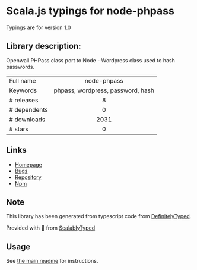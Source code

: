 
# Scala.js typings for node-phpass

Typings are for version 1.0

## Library description:
Openwall PHPass class port to Node - Wordpress class used to hash passwords.

|                    |                 |
| ------------------ | :-------------: |
| Full name          | node-phpass |
| Keywords           | phpass, wordpress, password, hash |
| # releases         | 8 |
| # dependents       | 0 |
| # downloads        | 2031 |
| # stars            | 0 |

## Links
- [Homepage](https://github.com/glauberportella/password-hash)
- [Bugs](https://github.com/glauberportella/password-hash/issues)
- [Repository](https://github.com/glauberportella/password-hash)
- [Npm](https://www.npmjs.com/package/node-phpass)
    


## Note
This library has been generated from typescript code from [DefinitelyTyped](https://definitelytyped.org).

Provided with :purple_heart: from [ScalablyTyped](https://github.com/oyvindberg/ScalablyTyped)

## Usage
See [the main readme](../../readme.md) for instructions.



